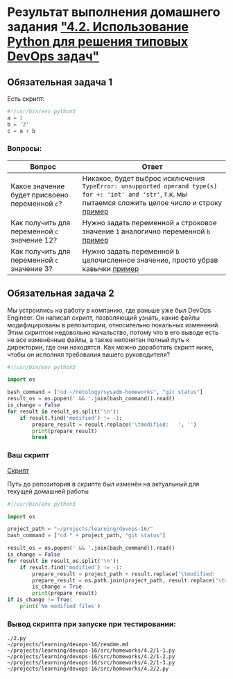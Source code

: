 # Результат выполнения домашнего задания ["4.2. Использование Python для решения типовых DevOps задач"](https://github.com/netology-code/sysadm-homeworks/tree/devsys10/04-script-02-py)

## Обязательная задача 1

Есть скрипт:
```python
#!/usr/bin/env python3
a = 1
b = '2'
c = a + b
```

### Вопросы:
| Вопрос                                          | Ответ                                                                                                                                                            |
| ----------------------------------------------- | ---------------------------------------------------------------------------------------------------------------------------------------------------------------- |
| Какое значение будет присвоено переменной `c`?  | Никакое, будет выброс исключения `TypeError: unsupported operand type(s) for +: 'int' and 'str'`, т.к. мы пытаемся сложить целое число и строку [пример](1-1.py) |
| Как получить для переменной `c` значение 12?    | Нужно задать переменной `a` строковое значение `1` аналогично переменной `b` [пример](1-2.py)                                                                    |
| Как получить для переменной `c` значение 3?     | Нужно задать переменной `b` целочисленное значение, просто убрав кавычки  [пример](1-3.py)                                                                       |

## Обязательная задача 2
Мы устроились на работу в компанию, где раньше уже был DevOps Engineer. Он написал скрипт, позволяющий узнать, какие файлы модифицированы в репозитории, относительно локальных изменений. Этим скриптом недовольно начальство, потому что в его выводе есть не все изменённые файлы, а также непонятен полный путь к директории, где они находятся. Как можно доработать скрипт ниже, чтобы он исполнял требования вашего руководителя?

```python
#!/usr/bin/env python3

import os

bash_command = ["cd ~/netology/sysadm-homeworks", "git status"]
result_os = os.popen(' && '.join(bash_command)).read()
is_change = False
for result in result_os.split('\n'):
    if result.find('modified') != -1:
        prepare_result = result.replace('\tmodified:   ', '')
        print(prepare_result)
        break
```

### Ваш скрипт

[Скрипт](2.py)

Путь до репозитория в скрипте был изменён на актуальный для текущей домашней работы
```python
#!/usr/bin/env python3

import os

project_path = "~/projects/learning/devops-16/"
bash_command = ["cd " + project_path, "git status"]

result_os = os.popen(' && '.join(bash_command)).read()
is_change = False
for result in result_os.split('\n'):
    if result.find('modified') != -1:
        prepare_result = project_path + result.replace('\tmodified:   ', '')
        prepare_result = os.path.join(project_path, result.replace('\tmodified:   ', ''))
        is_change = True
        print(prepare_result)
if is_change != True:
    print('No modified files')
```

### Вывод скрипта при запуске при тестировании:
```
./2.py
~/projects/learning/devops-16/readme.md
~/projects/learning/devops-16/src/homeworks/4.2/1-1.py
~/projects/learning/devops-16/src/homeworks/4.2/1-2.py
~/projects/learning/devops-16/src/homeworks/4.2/1-3.py
~/projects/learning/devops-16/src/homeworks/4.2/2.py
```
